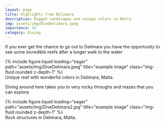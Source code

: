 ```yaml
---
layout: page
title: Highlights from Delimara
description: Rugged Landscapes and unique colors in Malta 
img: assets/img/DiveDelimara.jpeg
importance: 13
category: diving
---
```


If you ever get the chance to go out to Delimara you have the opportunity to see some incredible reefs after a longer walk to the water

<div class="row">
    <div class="col-sm mt-3 mt-md-0">
        {% include figure.liquid loading="eager" path="assets/img/DiveDelimara.jpeg" title="example image" class="img-fluid rounded z-depth-1" %}
    </div>
</div>
<div class="caption">
 Unique reef with wonderful colors in Delimara, Malta.
</div>

Diving around here takes you to very rocky throughs and mazes that you can explore

<div class="row">
    <div class="col-sm mt-3 mt-md-0">
        {% include figure.liquid loading="eager" path="assets/img/DiveDelimara2.jpg" title="example image" class="img-fluid rounded z-depth-1" %}
    </div>
</div>
<div class="caption">
 Rock structures in Delimara, Malta.
</div>
